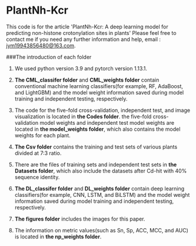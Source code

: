 # PlantNh-Kcr
This code is for the article 'PlantNh-Kcr: A deep learning model for predicting non-histone crotonylation sites in plants'
Please feel free to contact me if you need any further information and help, email : jym19943856480@163.com.

###The introduction of each folder
1. We used python version 3.9 and pytorch version 1.13.1.

2. **The CML_classifer folder** and **CML_weights folder** contain conventional machine learning classifiers(for example, RF, AdaBoost, and LightGBM) and the model weight information saved during model training and independent testing, respectively.

3. The code for the five-fold cross-validation, independent test, and image visualization is located in **the Codes folder**. the five-fold cross-validation model weights and independent test model weights are located in **the model_weights folder**, which also contains the model weights for each plant.

4. **The Csv folder** contains the training and test sets of various plants divided at 7:3 ratio.

5. There are the files of training sets and independent test sets in **the Datasets folder**, which also include the datasets after Cd-hit with 40% sequence identity.

6. **The DL_classifer folder** and **DL_weights folder** contain deep learning classifiers(for example, CNN, LSTM, and BiLSTM) and the model weight information saved during model training and independent testing, respectively.

7. **The figures folder** includes the images for this paper.

8. The information on metric values(such as Sn, Sp, ACC, MCC, and AUC) is located in **the np_weights folder**.